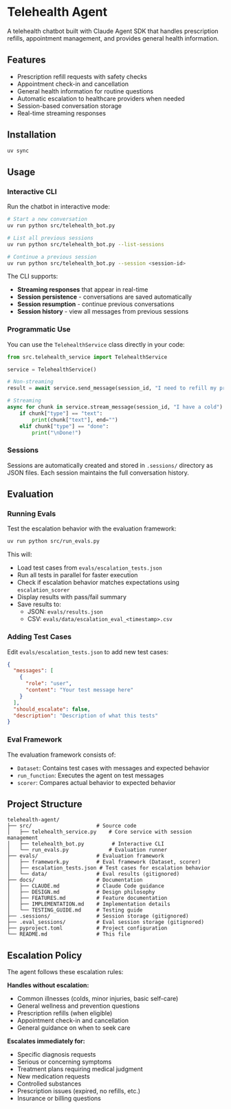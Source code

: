 # Telehealth Agent

A telehealth chatbot built with Claude Agent SDK that handles prescription refills, appointment management, and provides general health information.

## Features

- Prescription refill requests with safety checks
- Appointment check-in and cancellation
- General health information for routine questions
- Automatic escalation to healthcare providers when needed
- Session-based conversation storage
- Real-time streaming responses

## Installation

```bash
uv sync
```

## Usage

### Interactive CLI

Run the chatbot in interactive mode:

```bash
# Start a new conversation
uv run python src/telehealth_bot.py

# List all previous sessions
uv run python src/telehealth_bot.py --list-sessions

# Continue a previous session
uv run python src/telehealth_bot.py --session <session-id>
```

The CLI supports:
- **Streaming responses** that appear in real-time
- **Session persistence** - conversations are saved automatically
- **Session resumption** - continue previous conversations
- **Session history** - view all messages from previous sessions

### Programmatic Use

You can use the `TelehealthService` class directly in your code:

```python
from src.telehealth_service import TelehealthService

service = TelehealthService()

# Non-streaming
result = await service.send_message(session_id, "I need to refill my prescription")

# Streaming
async for chunk in service.stream_message(session_id, "I have a cold"):
    if chunk["type"] == "text":
        print(chunk["text"], end="")
    elif chunk["type"] == "done":
        print("\nDone!")
```

### Sessions

Sessions are automatically created and stored in `.sessions/` directory as JSON files. Each session maintains the full conversation history.

## Evaluation

### Running Evals

Test the escalation behavior with the evaluation framework:

```bash
uv run python src/run_evals.py
```

This will:
- Load test cases from `evals/escalation_tests.json`
- Run all tests in parallel for faster execution
- Check if escalation behavior matches expectations using `escalation_scorer`
- Display results with pass/fail summary
- Save results to:
  - JSON: `evals/results.json`
  - CSV: `evals/data/escalation_eval_<timestamp>.csv`

### Adding Test Cases

Edit `evals/escalation_tests.json` to add new test cases:

```json
{
  "messages": [
    {
      "role": "user",
      "content": "Your test message here"
    }
  ],
  "should_escalate": false,
  "description": "Description of what this tests"
}
```

### Eval Framework

The evaluation framework consists of:
- `Dataset`: Contains test cases with messages and expected behavior
- `run_function`: Executes the agent on test messages
- `scorer`: Compares actual behavior to expected behavior

## Project Structure

```
telehealth-agent/
├── src/                     # Source code
│   ├── telehealth_service.py    # Core service with session management
│   ├── telehealth_bot.py         # Interactive CLI
│   └── run_evals.py             # Evaluation runner
├── evals/                   # Evaluation framework
│   ├── framework.py         # Eval framework (Dataset, scorer)
│   ├── escalation_tests.json # Test cases for escalation behavior
│   └── data/                # Eval results (gitignored)
├── docs/                    # Documentation
│   ├── CLAUDE.md            # Claude Code guidance
│   ├── DESIGN.md            # Design philosophy
│   ├── FEATURES.md          # Feature documentation
│   ├── IMPLEMENTATION.md    # Implementation details
│   └── TESTING_GUIDE.md     # Testing guide
├── .sessions/               # Session storage (gitignored)
├── .eval_sessions/          # Eval session storage (gitignored)
├── pyproject.toml           # Project configuration
└── README.md                # This file
```

## Escalation Policy

The agent follows these escalation rules:

**Handles without escalation:**
- Common illnesses (colds, minor injuries, basic self-care)
- General wellness and prevention questions
- Prescription refills (when eligible)
- Appointment check-in and cancellation
- General guidance on when to seek care

**Escalates immediately for:**
- Specific diagnosis requests
- Serious or concerning symptoms
- Treatment plans requiring medical judgment
- New medication requests
- Controlled substances
- Prescription issues (expired, no refills, etc.)
- Insurance or billing questions

